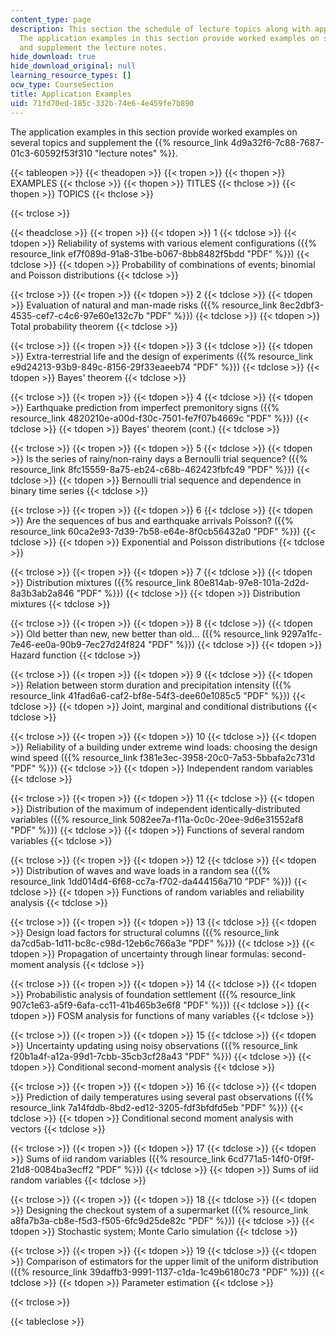 ```yaml
---
content_type: page
description: This section the schedule of lecture topics along with application examples.
  The application examples in this section provide worked examples on several topics
  and supplement the lecture notes.
hide_download: true
hide_download_original: null
learning_resource_types: []
ocw_type: CourseSection
title: Application Examples
uid: 71fd70ed-185c-332b-74e6-4e459fe7b890
---
```


The application examples in this section provide worked examples on several topics and supplement the {{% resource_link 4d9a32f6-7c88-7687-01c3-60592f53f310 "lecture notes" %}}.

{{< tableopen >}}
{{< theadopen >}}
{{< tropen >}}
{{< thopen >}}
EXAMPLES
{{< thclose >}}
{{< thopen >}}
TITLES
{{< thclose >}}
{{< thopen >}}
TOPICS
{{< thclose >}}

{{< trclose >}}

{{< theadclose >}}
{{< tropen >}}
{{< tdopen >}}
1
{{< tdclose >}}
{{< tdopen >}}
Reliability of systems with various element configurations ({{% resource_link ef7f089d-91a8-31be-b067-8bb8482f5bdd "PDF" %}})
{{< tdclose >}}
{{< tdopen >}}
Probability of combinations of events; binomial and Poisson distributions
{{< tdclose >}}

{{< trclose >}}
{{< tropen >}}
{{< tdopen >}}
2
{{< tdclose >}}
{{< tdopen >}}
Evaluation of natural and man-made risks ({{% resource_link 8ec2dbf3-4535-cef7-c4c6-97e60e132c7b "PDF" %}})
{{< tdclose >}}
{{< tdopen >}}
Total probability theorem
{{< tdclose >}}

{{< trclose >}}
{{< tropen >}}
{{< tdopen >}}
3
{{< tdclose >}}
{{< tdopen >}}
Extra-terrestrial life and the design of experiments ({{% resource_link e9d24213-93b9-849c-8156-29f33eaeeb74 "PDF" %}})
{{< tdclose >}}
{{< tdopen >}}
Bayes' theorem
{{< tdclose >}}

{{< trclose >}}
{{< tropen >}}
{{< tdopen >}}
4
{{< tdclose >}}
{{< tdopen >}}
Earthquake prediction from imperfect premonitory signs ({{% resource_link 4820210e-a00d-f30c-7501-fe7f07b4669c "PDF" %}})
{{< tdclose >}}
{{< tdopen >}}
Bayes' theorem (cont.)
{{< tdclose >}}

{{< trclose >}}
{{< tropen >}}
{{< tdopen >}}
5
{{< tdclose >}}
{{< tdopen >}}
Is the series of rainy/non-rainy days a Bernoulli trial sequence? ({{% resource_link 8fc15559-8a75-eb24-c68b-462423fbfc49 "PDF" %}})
{{< tdclose >}}
{{< tdopen >}}
Bernoulli trial sequence and dependence in binary time series
{{< tdclose >}}

{{< trclose >}}
{{< tropen >}}
{{< tdopen >}}
6
{{< tdclose >}}
{{< tdopen >}}
Are the sequences of bus and earthquake arrivals Poisson? ({{% resource_link 60ca2e93-7d39-7b58-e64e-8f0cb56432a0 "PDF" %}})
{{< tdclose >}}
{{< tdopen >}}
Exponential and Poisson distributions
{{< tdclose >}}

{{< trclose >}}
{{< tropen >}}
{{< tdopen >}}
7
{{< tdclose >}}
{{< tdopen >}}
Distribution mixtures ({{% resource_link 80e814ab-97e8-101a-2d2d-8a3b3ab2a846 "PDF" %}})
{{< tdclose >}}
{{< tdopen >}}
Distribution mixtures
{{< tdclose >}}

{{< trclose >}}
{{< tropen >}}
{{< tdopen >}}
8
{{< tdclose >}}
{{< tdopen >}}
Old better than new, new better than old... ({{% resource_link 9297a1fc-7e46-ee0a-90b9-7ec27d24f824 "PDF" %}})
{{< tdclose >}}
{{< tdopen >}}
Hazard function
{{< tdclose >}}

{{< trclose >}}
{{< tropen >}}
{{< tdopen >}}
9
{{< tdclose >}}
{{< tdopen >}}
Relation between storm duration and precipitation intensity ({{% resource_link 41fad6a6-caf2-bf8e-54f3-dee60e1085c5 "PDF" %}})
{{< tdclose >}}
{{< tdopen >}}
Joint, marginal and conditional distributions
{{< tdclose >}}

{{< trclose >}}
{{< tropen >}}
{{< tdopen >}}
10
{{< tdclose >}}
{{< tdopen >}}
Reliability of a building under extreme wind loads: choosing the design wind speed ({{% resource_link f381e3ec-3958-20c0-7a53-5bbafa2c731d "PDF" %}})
{{< tdclose >}}
{{< tdopen >}}
Independent random variables
{{< tdclose >}}

{{< trclose >}}
{{< tropen >}}
{{< tdopen >}}
11
{{< tdclose >}}
{{< tdopen >}}
Distribution of the maximum of independent identically-distributed variables ({{% resource_link 5082ee7a-f11a-0c0c-20ee-9d6e31552af8 "PDF" %}})
{{< tdclose >}}
{{< tdopen >}}
Functions of several random variables
{{< tdclose >}}

{{< trclose >}}
{{< tropen >}}
{{< tdopen >}}
12
{{< tdclose >}}
{{< tdopen >}}
Distribution of waves and wave loads in a random sea ({{% resource_link 1dd014d4-6f68-cc7a-f702-da444156a710 "PDF" %}})
{{< tdclose >}}
{{< tdopen >}}
Functions of random variables and reliability analysis
{{< tdclose >}}

{{< trclose >}}
{{< tropen >}}
{{< tdopen >}}
13
{{< tdclose >}}
{{< tdopen >}}
Design load factors for structural columns ({{% resource_link da7cd5ab-1d11-bc8c-c98d-12eb6c766a3e "PDF" %}})
{{< tdclose >}}
{{< tdopen >}}
Propagation of uncertainty through linear formulas: second-moment analysis
{{< tdclose >}}

{{< trclose >}}
{{< tropen >}}
{{< tdopen >}}
14
{{< tdclose >}}
{{< tdopen >}}
Probabilistic analysis of foundation settlement ({{% resource_link 907c1e63-a5f9-6afa-cc11-41b465b3e6f8 "PDF" %}})
{{< tdclose >}}
{{< tdopen >}}
FOSM analysis for functions of many variables
{{< tdclose >}}

{{< trclose >}}
{{< tropen >}}
{{< tdopen >}}
15
{{< tdclose >}}
{{< tdopen >}}
Uncertainty updating using noisy observations ({{% resource_link f20b1a4f-a12a-99d1-7cbb-35cb3cf28a43 "PDF" %}})
{{< tdclose >}}
{{< tdopen >}}
Conditional second-moment analysis
{{< tdclose >}}

{{< trclose >}}
{{< tropen >}}
{{< tdopen >}}
16
{{< tdclose >}}
{{< tdopen >}}
Prediction of daily temperatures using several past observations ({{% resource_link 7a14fddb-8bd2-ed12-3205-fdf3bfdfd5eb "PDF" %}})
{{< tdclose >}}
{{< tdopen >}}
Conditional second moment analysis with vectors
{{< tdclose >}}

{{< trclose >}}
{{< tropen >}}
{{< tdopen >}}
17
{{< tdclose >}}
{{< tdopen >}}
Sums of iid random variables ({{% resource_link 6cd771a5-14f0-0f9f-21d8-0084ba3ecff2 "PDF" %}})
{{< tdclose >}}
{{< tdopen >}}
Sums of iid random variables
{{< tdclose >}}

{{< trclose >}}
{{< tropen >}}
{{< tdopen >}}
18
{{< tdclose >}}
{{< tdopen >}}
Designing the checkout system of a supermarket ({{% resource_link a8fa7b3a-cb8e-f5d3-f505-6fc9d25de82c "PDF" %}})
{{< tdclose >}}
{{< tdopen >}}
Stochastic system; Monte Carlo simulation
{{< tdclose >}}

{{< trclose >}}
{{< tropen >}}
{{< tdopen >}}
19
{{< tdclose >}}
{{< tdopen >}}
Comparison of estimators for the upper limit of the uniform distribution ({{% resource_link 39daffb3-9991-1137-c1da-1c49b6180c73 "PDF" %}})
{{< tdclose >}}
{{< tdopen >}}
Parameter estimation
{{< tdclose >}}

{{< trclose >}}

{{< tableclose >}}